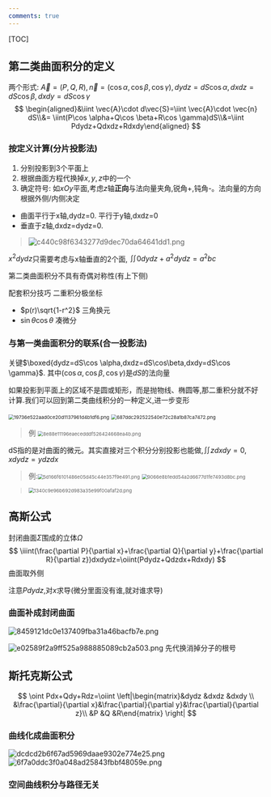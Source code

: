 ```yaml
---
comments: true
---
```

[TOC]



## 第二类曲面积分的定义

两个形式: $\vec{A}=(P,Q,R),\vec{n}=(\cos \alpha,\cos \beta,\cos \gamma),dydz=dS\cos \alpha,dxdz=dS\cos\beta,dxdy=dS\cos \gamma$
$$
\begin{aligned}&\iint \vec{A}\cdot d\vec{S}=\iint \vec{A}\cdot \vec{n} dS\\&= \iint(P\cos \alpha+Q\cos \beta+R\cos \gamma)dS\\&=\iint Pdydz+Qdxdz+Rdxdy\end{aligned}
$$


### 按定义计算(分片投影法)

1. 分别投影到3个平面上
2. 根据曲面方程代换掉$x,y,z$中的一个
3. 确定符号: 如$xOy$平面,考虑$z$轴**正向**与法向量夹角,锐角+,钝角-。法向量的方向根据外侧/内侧决定

- 曲面平行于x轴,dydz=0. 平行于y轴,dxdz=0
- 垂直于z轴,dxdz=dydz=0.

> ![c440c98f6343277d9dec70da64641dd1.png](../../../_resources/c440c98f6343277d9dec70da64641dd1.png)

$x^2dydz$只需要考虑与x轴垂直的2个面, $\iint 0dydz+a^2dydz=a^2bc$

第二类曲面积分不具有奇偶对称性(有上下侧)

配套积分技巧 二重积分极坐标

- $p(r)\sqrt{1-r^2}$ 三角换元
- $\sin \theta \cos \theta$ 凑微分

### 与第一类曲面积分的联系(合一投影法)

关键$\boxed{dydz=dS\cos \alpha,dxdz=dS\cos\beta,dxdy=dS\cos \gamma}$. 其中$(\cos \alpha,\cos \beta,\cos \gamma)$是$dS$的法向量

如果投影到平面上的区域不是圆或矩形，而是抛物线、椭圆等,那二重积分就不好计算.我们可以回到第二类曲线积分的一种定义,进一步变形

<img src="../../../_resources/19736e522aad0ce20d1137961d4b1df6.png" alt="19736e522aad0ce20d1137961d4b1df6.png" style="zoom:67%;" />
<img src="../../../_resources/687ddc292522540e72c28a1b87ca7472.png" alt="687ddc292522540e72c28a1b87ca7472.png" style="zoom:67%;" />



> 例
> <img src="../../../_resources/8e88e11196eaecedddf526424668ea4b.png" alt="8e88e11196eaecedddf526424668ea4b.png" style="zoom:67%;" />

dS指的是对曲面的微元。其实直接对三个积分分别投影也能做,$\iint zdxdy=0,xdydz=ydzdx$

> 例:<img src="../../../_resources/5d166f6101486e05d45c44e357f9e491.png" alt="5d166f6101486e05d45c44e357f9e491.png" style="zoom:67%;" />
> <img src="../../../_resources/9066e8b1edd54a2d6677d1fe7493d8bc.png" alt="9066e8b1edd54a2d6677d1fe7493d8bc.png" style="zoom:67%;" />

><img src="../../../_resources/1340c9e96b692d983a35e99f00afaf2d.png" alt="1340c9e96b692d983a35e99f00afaf2d.png" style="zoom:67%;" />
## 高斯公式

封闭曲面$\Sigma$围成的立体$\Omega$
$$
\iiint(\frac{\partial P}{\partial x}+\frac{\partial Q}{\partial y}+\frac{\partial R}{\partial z})dxdydz=\oiint(Pdydz+Qdzdx+Rdxdy)
$$
曲面取外侧

注意$Pdydz$,对$x$求导(微分里面没有谁,就对谁求导)

### 曲面补成封闭曲面
![8459121dc0e137409fba31a46bacfb7e.png](../../../_resources/8459121dc0e137409fba31a46bacfb7e.png)

![e02589f2a9ff525a988885089cb2a503.png](../../../_resources/e02589f2a9ff525a988885089cb2a503.png)
先代换消掉分子的根号

## 斯托克斯公式

$$
\oint Pdx+Qdy+Rdz=\oiint \left|\begin{matrix}&dydz &dxdz &dxdy \\ &\frac{\partial}{\partial x}&\frac{\partial}{\partial y}&\frac{\partial}{\partial z}\\ &P &Q &R\end{matrix} \right|
$$

### 曲线化成曲面积分

![dcdcd2b6f67ad5969daae9302e774e25.png](../../../_resources/dcdcd2b6f67ad5969daae9302e774e25.png)
![6f7a0ddc3f0a048ad25843fbbf48059e.png](../../../_resources/6f7a0ddc3f0a048ad25843fbbf48059e.png)

### 空间曲线积分与路径无关

